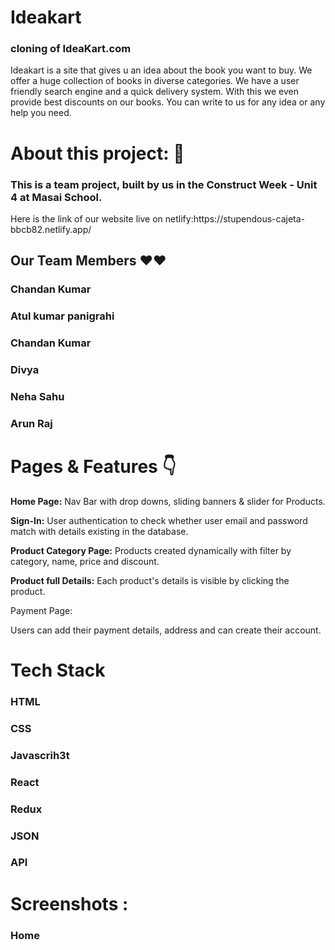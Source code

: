 <h1>Ideakart</h1>
<h3>cloning of IdeaKart.com</h3>

<p>Ideakart is a site that gives u an idea about the book you want to buy. We offer a huge collection of books in diverse categories. We have a user friendly search engine and a quick delivery system. With this we even provide best discounts on our books. You can write to us for any idea or any help you need.</p>

<h1>About this project: 🙌</h1>
<h3>This is a team project, built by us in the Construct Week - Unit 4 at Masai School.</h3>

<p>Here is the link of our website live on netlify:https://stupendous-cajeta-bbcb82.netlify.app/</p>
<h2>Our Team Members ❤️❤️</h2>
<h3>Chandan Kumar</h3>
<h3>Atul kumar panigrahi</h3>
<h3>Chandan Kumar</h3>
<h3>Divya</h3>
<h3>Neha Sahu</h3>
<h3>Arun Raj</h3>
<h1>Pages & Features 👇</h1>
<p><b>Home Page:</b> Nav Bar with drop downs, sliding banners & slider for Products.</p>
<p>
   <b> Sign-In:</b> User authentication to check whether user email and password match with details existing in the database.
</p>
<p><b>Product Category Page:</b> Products created dynamically with filter by category, name, price and discount.</p>
<p><b>Product full Details:</b> Each product's details is visible by clicking the product.</p>
<p>
    <p>Payment Page:</p> Users can add their payment details, address and can create their account.
</p>
<h1>Tech Stack</h1>
<h3>HTML</h3>
<h3>CSS</h3>
<h3>Javascrih3t </h3>
<h3>React</h3>
<h3>Redux</h3>
<h3>JSON</h3>
<h3>API</h3>

<h1>Screenshots :</h1>
 <h3>Home</h3>
